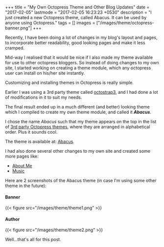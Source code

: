 +++
title = "My Own Octopress Theme and Other Blog Updates"
date = "2017-02-05"
lastmode = "2017-02-05 16:23:23 +0530"
description = "I just created a new Octopress theme, called Abacus. It can be used by anyone using Octopress."
tags = []
images = ["/images/theme/octopress-banner.png"]
+++


Recently, I have been doing a lot of changes in my blog's layout and pages, to incorporate better readability, good looking pages and make it less cramped. <!--more-->


Mid-way I realised that it would be nice if I also made my theme available for use to other octopress bloggers. So instead of doing changes to my own site, I started working on creating a theme module, which any octopress user can install on his/her site instantly.


Customizing and installing themes in Octopress is really simple.


Earlier I was using a 3rd party theme called [octostrap3](https://github.com/kAworu/octostrap3), and I had done a lot of modifications in it to suit my needs. 

The final result ended up in a much different (and better) looking theme which I compiled to create my own theme module, and called it _**Abacus**_.


I chose the name _Abacus_ such that my theme appears on the top in the list of [3rd party Octopress themes](https://github.com/imathis/octopress/wiki/3rd-Party-Octopress-Themes), where they are arranged in alphabetical order. Plus it sounds cool.


The theme is available at: [Abacus](https://github.com/bhrigu123/abacus).


I had also done several other changes to my own site and created some more pages like:

* [About Me](/about)
* [Music](/music)


Here are 2 screenshots of the Abacus theme (in case I'm using some other theme in the future):

#### Banner
{{< figure src="/images/theme/theme1.png" >}}

#### Author
{{< figure src="/images/theme/theme2.png" >}}



Well...that's all for this post.

